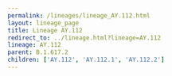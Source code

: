 ```yaml
---
permalink: /lineages/lineage_AY.112.html
layout: lineage_page
title: Lineage AY.112
redirect_to: ../lineage.html?lineage=AY.112
lineage: AY.112
parent: B.1.617.2
children: ['AY.112', 'AY.112.1', 'AY.112.2']
---
```

